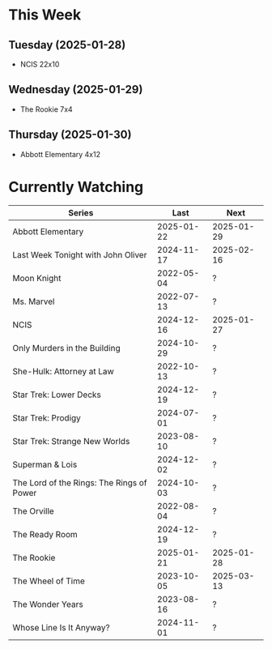 # This Week

## Tuesday (2025-01-28)
- NCIS 22x10

## Wednesday (2025-01-29)
- The Rookie 7x4

## Thursday (2025-01-30)
- Abbott Elementary 4x12

# Currently Watching

| Series | Last | Next |
| --- | --- | --- |
| Abbott Elementary | 2025-01-22 | 2025-01-29 |
| Last Week Tonight with John Oliver | 2024-11-17 | 2025-02-16 |
| Moon Knight | 2022-05-04 | ? |
| Ms. Marvel | 2022-07-13 | ? |
| NCIS | 2024-12-16 | 2025-01-27 |
| Only Murders in the Building | 2024-10-29 | ? |
| She-Hulk: Attorney at Law | 2022-10-13 | ? |
| Star Trek: Lower Decks | 2024-12-19 | ? |
| Star Trek: Prodigy | 2024-07-01 | ? |
| Star Trek: Strange New Worlds | 2023-08-10 | ? |
| Superman & Lois | 2024-12-02 | ? |
| The Lord of the Rings: The Rings of Power | 2024-10-03 | ? |
| The Orville | 2022-08-04 | ? |
| The Ready Room | 2024-12-19 | ? |
| The Rookie | 2025-01-21 | 2025-01-28 |
| The Wheel of Time | 2023-10-05 | 2025-03-13 |
| The Wonder Years | 2023-08-16 | ? |
| Whose Line Is It Anyway? | 2024-11-01 | ? |


